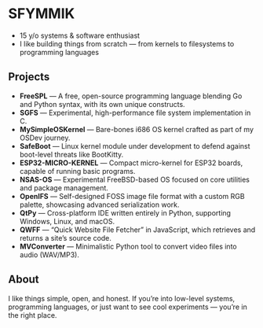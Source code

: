# SFYMMIK

- 15 y/o systems & software enthusiast
- I like building things from scratch — from kernels to filesystems to programming languages

## Projects

- **FreeSPL** — A free, open-source programming language blending Go and Python syntax, with its own unique constructs.
- **SGFS** — Experimental, high-performance file system implementation in C.
- **MySimpleOSKernel** — Bare-bones i686 OS kernel crafted as part of my OSDev journey.
- **SafeBoot** — Linux kernel module under development to defend against boot-level threats like BootKitty.
- **ESP32-MICRO-KERNEL** — Compact micro-kernel for ESP32 boards, capable of running basic programs.
- **NSAS-OS** — Experimental FreeBSD-based OS focused on core utilities and package management.
- **OpenIFS** — Self-designed FOSS image file format with a custom RGB palette, showcasing advanced serialization work.
- **QtPy** — Cross-platform IDE written entirely in Python, supporting Windows, Linux, and macOS.
- **QWFF** — “Quick Website File Fetcher” in JavaScript, which retrieves and returns a site’s source code.
- **MVConverter** — Minimalistic Python tool to convert video files into audio (WAV/MP3).

## About

I like things simple, open, and honest. If you’re into low-level systems, programming languages, or just want to see cool experiments — you’re in the right place.

